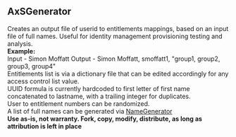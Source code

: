 AxSGenerator
------------

Creates an output file of userid to entitlements mappings, based on an input file of full names.  Useful for identity management provisioning
testing and analysis.
<br/>
<b>Example:</b>
<br/>
Input - Simon Moffatt
Output - Simon Moffatt, smoffatt1, "group1, group2, group3, group4"
<br/>
Entitlements list is via a dictionary file that can be edited accordingly for any access control list value.
<br/>
UUID formula is currently hardcoded to first letter of first name concatenated to lastname, with a trailing integer for duplicates.
<br/>
User to entitlement numbers can be randomized.
<br/>
A list of full names can be generated via <a href="http://www.github.com/smof/NameGenerator">NameGenerator</a>
<br/>
<b>Use as-is, not warranty.  Fork, copy, modify, distribute, as long as attribution is left in place</b>

